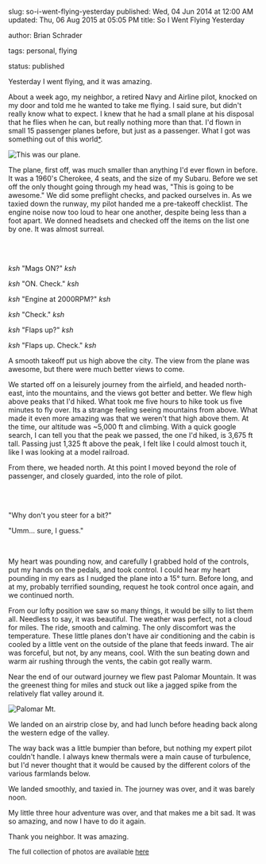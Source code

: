 slug: so-i-went-flying-yesterday
published: Wed, 04 Jun 2014 at 12:00 AM
updated: Thu, 06 Aug 2015 at 05:05 PM
title: So I Went Flying Yesterday

author: Brian Schrader

tags: personal, flying

status: published


Yesterday I went flying, and it was amazing. 



About a week ago, my neighbor, a retired Navy and Airline pilot, knocked on my door and told me he wanted to take me flying. I said sure, but didn't really know what to expect. I knew that he had a small plane at his disposal that he flies when he can, but really nothing more than that. I'd flown in small 15 passenger planes before, but just as a passenger. What I got was something out of this world[*](#note).



![This was our plane.](http://brianschrader.com/images/collections/flying-pics/the-plane.jpg)



The plane, first off, was much smaller than anything I'd ever flown in before. It was a 1960's Cherokee, 4 seats, and the size of my Subaru. Before we set off the only thought going through my head was, "This is going to be awesome." We did some preflight checks, and packed ourselves in. As we taxied down the runway, my pilot handed me a pre-takeoff checklist. The engine noise now too loud to hear one another, despite being less than a foot apart. We donned headsets and checked off the items on the list one by one. It was almost surreal.

 <br /> <br />

*ksh* "Mags ON?" *ksh* <br />

*ksh* "ON. Check." *ksh* <br />

*ksh* "Engine at 2000RPM?" *ksh* <br />

*ksh* "Check." *ksh* <br />

*ksh* "Flaps up?" *ksh* <br />

*ksh* "Flaps up. Check." *ksh* <br />



A smooth takeoff put us high above the city. The view from the plane was awesome, but there were much better views to come.



We started off on a leisurely journey from the airfield, and headed north-east, into the mountains, and the views got better and better. We flew high above peaks that I'd hiked. What took me five hours to hike took us five minutes to fly over. Its a strange feeling seeing mountains from above. What made it even more amazing was that we weren't that high above them. At the time, our altitude was ~5,000 ft and climbing. With a quick google search, I can tell you that the peak we passed, the one I'd hiked, is 3,675 ft tall. Passing just 1,325 ft above the peak, I felt like I could almost touch it, like I was looking at a model railroad.



From there, we headed north. At this point I moved beyond the role of passenger, and closely guarded, into the role of pilot. 

<br /><br />

"Why don't you steer for a bit?"<br />

"Umm... sure, I guess."<br />

<br />

My heart was pounding now, and carefully I grabbed hold of the controls, put my hands on the pedals, and took control. I could hear my heart pounding in my ears as I nudged the plane into a 15&deg; turn. Before long, and at my, probably terrified sounding, request he took control once again, and we continued north.



From our lofty position we saw so many things, it would be silly to list them all. Needless to say, it was beautiful. The weather was perfect, not a cloud for miles. The ride, smooth and calming. The only discomfort was the temperature. These little planes don't have air conditioning and the cabin is cooled by a little vent on the outside of the plane that feeds inward. The air was forceful, but not, by any means, cool. With the sun beating down and warm air rushing through the vents, the cabin got really warm.



Near the end of our outward journey we flew past Palomar Mountain. It was the greenest thing for miles and stuck out like a jagged spike from the relatively flat valley around it. 



![Palomar Mt.](http://brianschrader.com/images/collections/flying-pics/palomar.jpg)



We landed on an airstrip close by, and had lunch before heading back along the western edge of the valley. 



The way back was a little bumpier than before, but nothing my expert pilot couldn't handle. I always knew thermals were a main cause of turbulence, but I'd never thought that it would be caused by the different colors of the various farmlands below.



We landed smoothly, and taxied in. The journey was over, and it was barely noon. 



My little three hour adventure was over, and that makes me a bit sad. It was so amazing, and now I have to do it again.



Thank you neighbor. It was amazing.



<span id="note" style="font-size:small;">

The full collection of photos are available [here](http://brianschrader.com/images/collections/flying-pics/)

</span>
